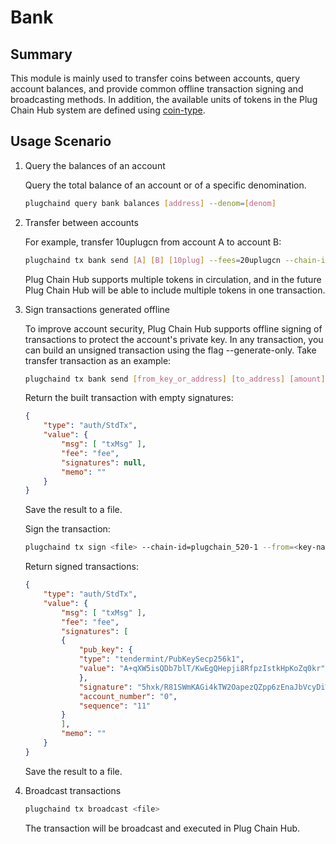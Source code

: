 # Bank

## Summary

This module is mainly used to transfer coins between accounts, query account balances, and provide common offline transaction signing and broadcasting methods. In addition, the available units of tokens in the Plug Chain Hub system are defined using [coin-type](../concepts/coin-type.md).

## Usage Scenario

1. Query the balances of an account

    Query the total balance of an account or of a specific denomination.

    ```bash
    plugchaind query bank balances [address] --denom=[denom]
    ```

2. Transfer between accounts

    For example, transfer 10uplugcn from account A to account B:

    ```bash
    plugchaind tx bank send [A] [B] [10plug] --fees=20uplugcn --chain-id=plugchain_520-1
    ```

    Plug Chain Hub supports multiple tokens in circulation, and in the future Plug Chain Hub will be able to include multiple tokens in one transaction.

3. Sign transactions generated offline

    To improve account security, Plug Chain Hub supports offline signing of transactions to protect the account's private key. In any transaction, you can build an unsigned transaction using the flag --generate-only. Take transfer transaction as an example:

    ```bash
    plugchaind tx bank send [from_key_or_address] [to_address] [amount]  --fees=20uplugcn --generate-only
    ```

    Return the built transaction with empty signatures:

    ```json
    {
        "type": "auth/StdTx",
        "value": {
            "msg": [ "txMsg" ],
            "fee": "fee",
            "signatures": null,
            "memo": ""
        }
    }
    ```

    Save the result to a file.

    Sign the transaction:

    ```bash
    plugchaind tx sign <file> --chain-id=plugchain_520-1 --from=<key-name>
    ```

    Return signed transactions:

    ```json
    {
        "type": "auth/StdTx",
        "value": {
            "msg": [ "txMsg" ],
            "fee": "fee",
            "signatures": [
            {
                "pub_key": {
                "type": "tendermint/PubKeySecp256k1",
                "value": "A+qXW5isQDb7blT/KwEgQHepji8RfpzIstkHpKoZq0kr"
                },
                "signature": "5hxk/R81SWmKAGi4kTW2OapezQZpp6zEnaJbVcyDiWRfgBm4Uejq8+CDk6uzk0aFSgAZzz06E014UkgGpelU7w==",
                "account_number": "0",
                "sequence": "11"
            }
            ],
            "memo": ""
        }
    }
    ```

    Save the result to a file.

4. Broadcast transactions


    ```bash
    plugchaind tx broadcast <file>
    ```

    The transaction will be broadcast and executed in Plug Chain Hub.
